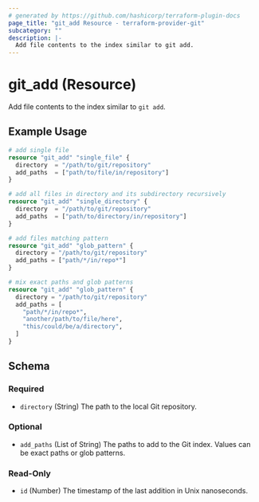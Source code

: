 ```yaml
---
# generated by https://github.com/hashicorp/terraform-plugin-docs
page_title: "git_add Resource - terraform-provider-git"
subcategory: ""
description: |-
  Add file contents to the index similar to git add.
---
```


# git_add (Resource)

Add file contents to the index similar to `git add`.

## Example Usage

```terraform
# add single file
resource "git_add" "single_file" {
  directory  = "/path/to/git/repository"
  add_paths  = ["path/to/file/in/repository"]
}

# add all files in directory and its subdirectory recursively
resource "git_add" "single_directory" {
  directory  = "/path/to/git/repository"
  add_paths  = ["path/to/directory/in/repository"]
}

# add files matching pattern
resource "git_add" "glob_pattern" {
  directory = "/path/to/git/repository"
  add_paths = ["path/*/in/repo*"]
}

# mix exact paths and glob patterns
resource "git_add" "glob_pattern" {
  directory = "/path/to/git/repository"
  add_paths = [
    "path/*/in/repo*",
    "another/path/to/file/here",
    "this/could/be/a/directory",
  ]
}
```

<!-- schema generated by tfplugindocs -->
## Schema

### Required

- `directory` (String) The path to the local Git repository.

### Optional

- `add_paths` (List of String) The paths to add to the Git index. Values can be exact paths or glob patterns.

### Read-Only

- `id` (Number) The timestamp of the last addition in Unix nanoseconds.


